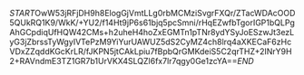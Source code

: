 $START$OwW53jRFjDH9h8ElogGjVmtLLg0rbMCMziSvgrFXQr/ZTacWDAcOOD5QUkRQ1K9/WkK/+YU2/f14Ht9jP6s61bjq5pcSmni/rHqEZwfbTgorIGP1bQLPgAhGCpdiqUfHQW42CMs+h2uheH4hoZxEGMTn1pTNr8ydYSyJoESzwJt3ezLyG3jZbrssTyWgyIVTePzM9YiYurUAWUZ5dS2CyMZ4ch8lrq4aXKECaF6zHcVDxZZqddKGcKrLR/fJKPN5jtCAkLpiu7fBpbQrGMKdeiS5C2qrTHZ+2INrY9H2+RAVndmE3TZ1GR7b1UrVKX4SLQZl6fx7lr7qgy0Ge1zcYA==$END$